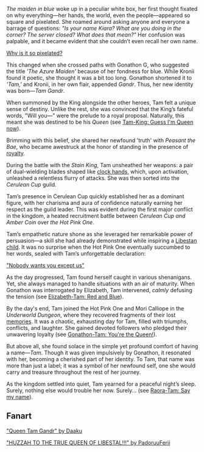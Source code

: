 <!-- title: Tam Gandr -->
<!-- status: Alive -->

_The maiden in blue_ woke up in a peculiar white box, her first thought fixated on why everything—her hands, the world, even the people—appeared so square and pixelated. She roamed around asking anyone and everyone a barrage of questions: _"Is your name Kiara? What are you doing in the corner? The server closed? What does that mean?"_ Her confusion was palpable, and it became evident that she couldn’t even recall her own name.

[Why is it so pixelated?](#embed:https://www.youtube.com/live/zgioohaY0m4?feature=shared&t=390)

This changed when she crossed paths with Gonathon G, who suggested the title _'The Azure Maiden'_ because of her fondness for blue. While Kronii found it poetic, she thought it was a bit too long. Gonathon shortened it to _'Tam,'_ and Kronii, in her own flair, appended _Gandr_. Thus, her new identity was born—_Tam Gandr_.

When summoned by the King alongside the other heroes, Tam felt a unique sense of destiny. Unlike the rest, she was convinced that the King’s fateful words, "Will you—" were the prelude to a royal proposal. Naturally, this meant she was destined to be his _Queen_ (see [Tam-King: Guess I'm Queen now](#edge:kronii-king-of-libestal)).

Brimming with this belief, she shared her newfound 'truth' with _Peasant the Bae_, who became awestruck at the honor of standing in the presence of [royalty](https://www.youtube.com/live/zgioohaY0m4?feature=shared&t=1333).

During the battle with the _Stain King_, Tam unsheathed her weapons: a pair of dual-wielding blades shaped like [clock hands](https://www.youtube.com/live/zgioohaY0m4?feature=shared&t=2968), which, upon activation, unleashed a relentless flurry of attacks. She was then sorted into the _Cerulean Cup_ guild.

Tam’s presence in Cerulean Cup quickly established her as a dominant figure, with her charisma and aura of confidence naturally earning her respect as the guild leader. This was evident during the first major conflict in the kingdom, a heated recruitment battle between _Cerulean Cup and Amber Coin_ over _the Hot Pink One_.

Tam’s empathetic nature shone as she leveraged her remarkable power of persuasion—a skill she had already demonstrated while inspiring a [Libestan child](https://www.youtube.com/live/zgioohaY0m4?feature=shared&t=5140). It was no surprise when the Hot Pink One eventually succumbed to her words, sealed with Tam’s unforgettable declaration:

["Nobody wants you except us"](#embed:https://www.youtube.com/live/zgioohaY0m4?feature=shared&t=6213)

As the day progressed, Tam found herself caught in various shenanigans. Yet, she always managed to handle situations with an air of maturity. When Gonathon was interrogated by Elizabeth, Tam intervened, _calmly_ defusing the tension (see [Elizabeth-Tam: Red and Blue](#edge:liz-kronii)).

By the day's end, Tam joined the Hot Pink One and Mori Calliope in the _Underworld Dungeon_, where they recovered fragments of their lost [memories](https://www.youtube.com/live/zgioohaY0m4?feature=shared&t=11965). It was a chaotic, exhausting day for Tam, filled with triumphs, conflicts, and laughter. She gained devoted followers who pledged their unwavering loyalty (see [Gonathon-Tam: You're the Queen!](#edge:gigi-kronii)).

But above all, she found solace in the simple yet profound comfort of having a name—_Tam_. Though it was given impulsively by Gonathon, it resonated with her, becoming a cherished part of her identity. To Tam, that name was more than just a label; it was a symbol of her newfound self, one she would carry and treasure throughout the rest of her journey.

As the kingdom settled into quiet, Tam yearned for a peaceful night’s sleep. Surely, nothing else would trouble her now. Surely... (see [Raora-Tam: Say my name](#edge:raora-kronii)).

## Fanart

["Queen Tam Gandr" by Daaku](https://x.com/koizumi_arata/status/1830329272155931070)

["HUZZAH TO THE TRUE QUEEN OF LIBESTAL!!!" by PadoruuFerii](https://x.com/PadoruFerii/status/1900745073664598460)

